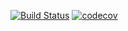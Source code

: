 [![Build Status](https://travis-ci.com/fortncom/job4j_grabber.svg?branch=master)](https://travis-ci.com/fortncom/job4j_grabber)
[![codecov](https://codecov.io/gh/fortncom/job4j_grabber/branch/master/graph/badge.svg?token=DMMSJA2YLA)](https://codecov.io/gh/fortncom/job4j_grabber)